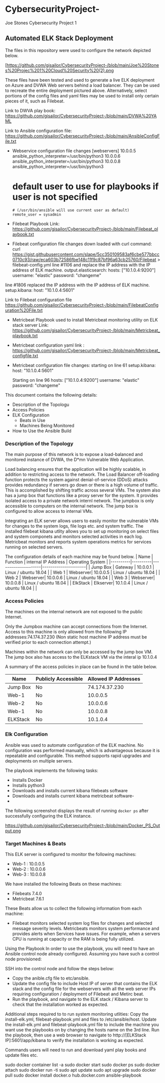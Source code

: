 # CybersecurityProject-
Joe Stones Cybersecurity Project 1
## Automated ELK Stack Deployment

The files in this repository were used to configure the network depicted below.

[https://github.com/gisailor/CybersecurityProject-/blob/main/Joe%20Stones%20Projec%201%20Cloud%20Security%20(2).png

These files have been tested and used to generate a live ELK deployment on Azure and DVWA Web servers behind a load balancer. They can be used to recreate the entire deployment pictured above. Alternatively, select portions of the config files and yaml files may be used to install only certain pieces of it, such as Filebeat.

Link to DWVA play book: https://github.com/gisailor/CybersecurityProject-/blob/main/DVWA%20YAML
  
Link to Ansible configuration file:   
 https://github.com/gisailor/CybersecurityProject-/blob/main/AnsibleConfigFile.txt
  
  - Webservice configuration file changes
       [webservers]
        10.0.0.5 ansible_python_interpreter=/usr/bin/python3
	10.0.0.6 ansible_python_interpreter=/usr/bin/python3
	10.0.0.8 ansible_python_interpreter=/usr/bin/python3

	# default user to use for playbooks if user is not specified
    	# (/usr/bin/ansible will use current user as default)
    	remote_user = sysadmin

  - Filebeat Playbook Link: https://github.com/gisailor/CybersecurityProject-/blob/main/Filebeat_playbook.txt

 
  - Filebeat configuration file changes down loaded with curl command: curl https://gist.githubusercontent.com/slape/5cc350109583af6cbe577bbcc0710c93/raw/eca603b72586fbe148c11f9c87bf96a63cb25760/Filebeat > filebeat-config.yml
   line #1106 and replace the IP address with the IP address of ELK machine.
   output.elasticsearch:
   hosts: ["10.1.0.4:9200"]
   username: "elastic"
   password: "changeme"
  
   line #1806 replaced the IP address with the IP address of ELK machine.
   setup.kibana:
   host: "10.1.0.4:5601"
   
   Link to Filebeat configuration file https://github.com/gisailor/CybersecurityProject-/blob/main/FilebeatConfiguration%20File.txt 



  - Metricbeat Playbook used to install Metricbeat monitoring utility on ELK stack server 
    Link: https://github.com/gisailor/CybersecurityProject-/blob/main/Metricbeat_playbook.txt

  - Metricbeat configuration yaml link : https://github.com/gisailor/CybersecurityProject-/blob/main/Metricbeat_configfile.txt

  - Metricbeat configuration file changes:
    starting on line 61
    setup.kibana:
    host: "10.1.0.4:5601" 

    Starting on line 96
    hosts: ["10.1.0.4:9200"]
    username: "elastic"
    password: "changeme"



This document contains the following details:
- Description of the Topologu
- Access Policies
- ELK Configuration
  - Beats in Use
  - Machines Being Monitored
- How to Use the Ansible Build


### Description of the Topology

The main purpose of this network is to expose a load-balanced and monitored instance of DVWA, the D*mn Vulnerable Web Application.

Load balancing ensures that the application will be highly scalable, in addition to restricting access to the network.
The Load Balancer off-loading function protects the system against denial-of-service (DDoS) attacks provides redundancy if servers go down or there is a high volume of traffic. 
This is accomplished by shifting traffic across several VMs. The system also has a jump box  that functions like a proxy server for the system. It provides isolated access to a private network internl network. 
The jumpbox is only accessible to computers on the internal network. The jump box is configured to allow access to internal VMs. 

Integrating an ELK server allows users to easily monitor the vulnerable VMs for changes to the system logs, file logs etc. and system traffic.
The installed filebeat kibana utlity allows you to set up monitoring on select files and system componets and monitors selected activities in each log.  
Metricbeat monitors and reports system operations metrics for services running on selected servers. 


The configuration details of each machine may be found below.
| Name     | Function | internal IP Address | Operating System     |
|----------|----------|---------------------|----------------------|
| Jump Box | Gateway  | 10.0.0.1            | Linux / ubuntu 18.04 |
| Web 1    | Webserver| 10.0.0.5            | Linux / ubuntu 18.04 |
| Web 2    | Webserver| 10.0.0.6            | Linux / ubuntu 18.04 | 
| Web 3    | Webserver| 10.0.0.8            | Linux / ubuntu 18.04 |
| ElkStack | Elkserver| 10.1.0.4            | Linux / ubuntu 18.04 |
                  |

### Access Policies

The machines on the internal network are not exposed to the public Internet. 

Only the Jumpbox machine can accept connections from the Internet. Access to this machine is only allowed from the following IP addresses:74.174.37.230 
(Non static host machine IP address must be verified prior to each connection attempt.)


Machines within the network can only be accessed by the jump box VM.
The jump box also has access to the ELKstack VM via the interal ip 10.1.0.4 

A summary of the access policies in place can be found in the table below.

| Name     | Publicly Accessible | Allowed IP Addresses |
|----------|---------------------|----------------------|
| Jump Box |     No              | 74.174.37.230        |
| Web-1    |     No              | 10.0.0.5             |
| Web-2    |     No              | 10.0.0.6             |
| Web-1    |     No              | 10.0.0.8             |
| ELKStack |     No              | 10.1.0.4             |


### Elk Configuration

Ansible was used to automate configuration of the ELK machine. No configuration was performed manually, which is advantageous because it is repeatable and
configurable. This method supports rapid upgrades and deployments on multiple servers. 

The playbook implements the following tasks:
- Installs Docker
- Installs python3
- Downloads and installs current kibana filebeats software
- Downloads and installs current kibana metricbeat software- 
- 

The following screenshot displays the result of running `docker ps` after successfully configuring the ELK instance.

https://github.com/gisailor/CybersecurityProject-/blob/main/Docker_PS_Output.png


### Target Machines & Beats
This ELK server is configured to monitor the following machines:
- Web-1 : 10.0.0.5
- Web-2 : 10.0.0.6
- Web-3 : 10.0.0.8

We have installed the following Beats on these machines:
- Filebeats 7.4.0
- Metricbeat 7.6.1

These Beats allow us to collect the following information from each machine:
- Filebeat monitors selected system log files for changes and selected message severity levels. Metricbeats monitors system performance and provides alerts when 
  Services have issues. For example, when a servers CPU is running at capacity or the RAM is being fully utilized.  

Using the Playbook
In order to use the playbook, you will need to have an Ansible control node already configured. Assuming you have such a control node provisioned: 

SSH into the control node and follow the steps below:
- Copy the anible.cfg  file to etc/ansible.
- Update the config file to include Host IP of server that contains the ELK stack and the config file for the webservers with all the web server IPs requiring configuration / deployment of Filebeat and Metirc beat.
- Run the playbook, and navigate to the ELK stack / Kibana server to check that the installation worked as expected.

Additional steps required to to run system monitoring utlities:
    Copy the install-elk.yml, filebeat-playbook.yml and files to /etc/ansible/host.
    Update the install-elk.yml and filebeat-playbook.yml file to include the machine you want use the playbooks on by changing the hosts name on the 3rd line.
    Run the playbook, then use a web browser to navigate to http://[ELKStack IP]:5601/app/kibana to verify the installation is working as expected.

Commands users will need to run and download yaml play books and update files etc. 

sudo docker container list -a
sudo docker start <container name>
sudo docker ps 
sudo docker attach <container name>
sudo docker run -ti <container name>
sudo apt update
sudo apt upgrade
sudo docker pull
sudo docker install  docker.o hub.docker.com
ansible-playbook <playbook name>
